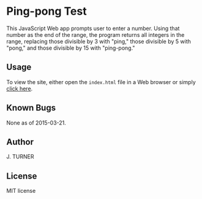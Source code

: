 Ping-pong Test
============

This JavaScript Web app prompts user to enter a number. Using that number
as the end of the range, the program returns all integers in the range,
replacing those divisible by 3 with "ping," those divisible by 5 with "pong,"
and those divisible by 15 with "ping-pong."


Usage
-----

To view the site, either open the `index.html` file
in a Web browser or simply [click here](http://htmlpreview.github.com/?https://github.com/j6turner/ping-pong/blob/master/index.html).


Known Bugs
-----

None as of 2015-03-21.


Author
-----

J. TURNER


License
-------

MIT license
